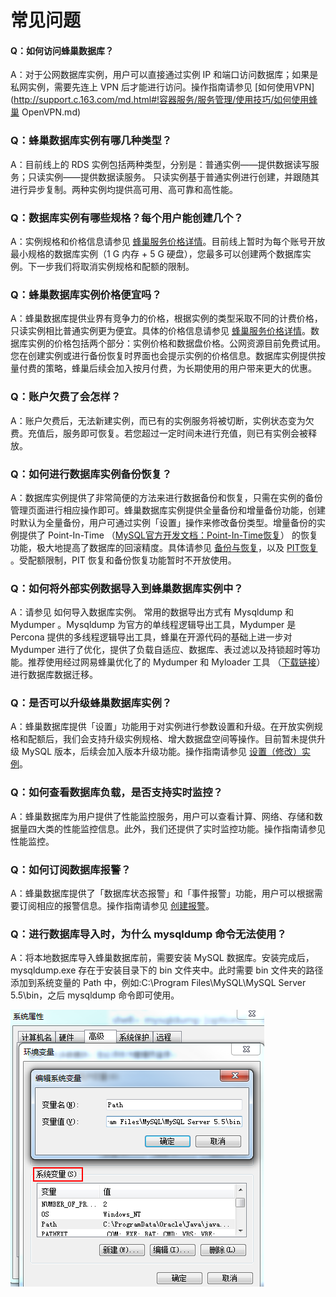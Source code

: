 # 常见问题

#### Q：如何访问蜂巢数据库？
A：对于公网数据库实例，用户可以直接通过实例 IP 和端口访问数据库；如果是私网实例，需要先连上 VPN 后才能进行访问。操作指南请参见 [如何使用VPN](http://support.c.163.com/md.html#!容器服务/服务管理/使用技巧/如何使用蜂巢 OpenVPN.md)

### Q：蜂巢数据库实例有哪几种类型？

A：目前线上的 RDS 实例包括两种类型，分别是：普通实例——提供数据读写服务；只读实例——提供数据读服务。 只读实例基于普通实例进行创建，并跟随其进行异步复制。两种实例均提供高可用、高可靠和高性能。

### Q：数据库实例有哪些规格？每个用户能创建几个？

A：实例规格和价格信息请参见 [蜂巢服务价格详情][1]。目前线上暂时为每个账号开放最小规格的数据库实例（1 G 内存 + 5 G 硬盘），您最多可以创建两个数据库实例。下一步我们将取消实例规格和配额的限制。

### Q：蜂巢数据库实例价格便宜吗？

A：蜂巢数据库提供业界有竞争力的价格，根据实例的类型采取不同的计费价格，只读实例相比普通实例更为便宜。具体的价格信息请参见 [蜂巢服务价格详情][2]。数据库实例的价格包括两个部分：实例价格和数据盘价格。公网资源目前免费试用。您在创建实例或进行备份恢复时界面也会提示实例的价格信息。数据库实例提供按量付费的策略，蜂巢后续会加入按月付费，为长期使用的用户带来更大的优惠。

### Q：账户欠费了会怎样？

A：账户欠费后，无法新建实例，而已有的实例服务将被切断，实例状态变为欠费。充值后，服务即可恢复。若您超过一定时间未进行充值，则已有实例会被释放。

### Q：如何进行数据库实例备份恢复？

A：数据库实例提供了非常简便的方法来进行数据备份和恢复，只需在实例的备份管理页面进行相应操作即可。蜂巢数据库实例提供全量备份和增量备份功能，创建时默认为全量备份，用户可通过实例「设置」操作来修改备份类型。增量备份的实例提供了 Point-In-Time （[MySQL官方开发文档：Point-In-Time恢复][3]） 的恢复功能，极大地提高了数据库的回滚精度。具体请参见 [备份与恢复](http://support.c.163.com/md.html#!平台服务/数据库/使用指南/数据库实例管理.md)，以及 [PIT恢复](http://support.c.163.com/md.html#!平台服务/数据库/使用指南/数据库实例管理.md) 。受配额限制，PIT 恢复和备份恢复功能暂时不开放使用。

### Q：如何将外部实例数据导入到蜂巢数据库实例中？

A：请参见 如何导入数据库实例。 常用的数据导出方式有 Mysqldump 和 Mydumper 。Mysqldump 为官方的单线程逻辑导出工具，Mydumper 是 Percona 提供的多线程逻辑导出工具，蜂巢在开源代码的基础上进一步对 Mydumper 进行了优化，提供了负载自适应、数据库、表过滤以及持锁超时等功能。推荐使用经过网易蜂巢优化了的 Mydumper 和 Myloader 工具 （[下载链接][5]） 进行数据库数据迁移。

### Q：是否可以升级蜂巢数据库实例？

A：蜂巢数据库提供「设置」功能用于对实例进行参数设置和升级。在开放实例规格和配额后，我们会支持升级实例规格、增大数据盘空间等操作。目前暂未提供升级 MySQL 版本，后续会加入版本升级功能。操作指南请参见 [设置（修改）实例](http://support.c.163.com/md.html#!平台服务/数据库/使用指南/创建数据库实例.md)。

### Q：如何查看数据库负载，是否支持实时监控？

A：蜂巢数据库为用户提供了性能监控服务，用户可以查看计算、网络、存储和数据量四大类的性能监控信息。此外，我们还提供了实时监控功能。操作指南请参见 性能监控。

### Q：如何订阅数据库报警？

A：蜂巢数据库提供了「数据库状态报警」和「事件报警」功能，用户可以根据需要订阅相应的报警信息。操作指南请参见 [创建报警](http://support.c.163.com/md.html#!运维工具/性能监控/使用指南/创建报警.md)。

### Q：进行数据库导入时，为什么 mysqldump 命令无法使用？

A：将本地数据库导入蜂巢数据库前，需要安装 MySQL 数据库。安装完成后，mysqldump.exe 存在于安装目录下的 bin 文件夹中。此时需要 bin 文件夹的路径添加到系统变量的 Path 中，例如:C:\Program Files\MySQL\MySQL Server 5.5\bin，之后 mysqldump 命令即可使用。

![](../image/导入导出数据库实例系统变量设置.png)


  [1]: https://c.163.com/price
  [2]: https://c.163.com/price
  [3]: http://dev.mysql.com/doc/refman/5.6/en/point-in-time-recovery.html
  [4]: %28%E5%B9%B3%E5%8F%B0%E6%9C%8D%E5%8A%A1/%E6%95%B0%E6%8D%AE%E5%BA%93/%E4%BD%BF%E7%94%A8%E6%8C%87%E5%8D%97/%E6%95%B0%E6%8D%AE%E5%BA%93%E5%AE%9E%E4%BE%8B%E7%AE%A1%E7%90%86.md%29
  [5]: http://nos.126.net/comb-mysql-tools/backup-tools.tar.gz